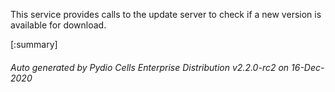 






This service provides calls to the update server to check if a new version is available for download.

[:summary]

###### Auto generated by Pydio Cells Enterprise Distribution v2.2.0-rc2 on 16-Dec-2020
